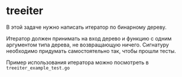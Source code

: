 # treeiter

В этой задаче нужно написать итератор по бинарному дереву.

Итератор должен принимать на вход дерево и 
функцию с одним аргументом типа дерева, не возвращающую ничего.
Сигнатуру необходимо придумать самостоятельно так, чтобы прошли тесты.

Пример использования итератора можно посмотреть в `treeiter_example_test.go`

